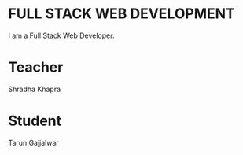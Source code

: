 # FULL STACK WEB DEVELOPMENT
I am a Full Stack Web Developer.

# Teacher
Shradha Khapra

# Student
Tarun Gajjalwar
